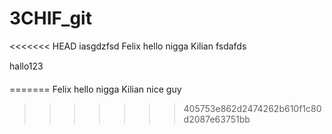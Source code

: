 # 3CHIF_git

<<<<<<< HEAD
iasgdzfsd Felix hello nigga
Kilian fsdafds

hallo123

=======
Felix hello nigga
Kilian nice guy
>>>>>>> 405753e862d2474262b610f1c80d2087e63751bb
